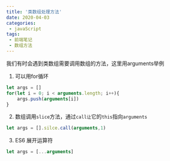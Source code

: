 ```yaml
---
title: '类数组处理方法'
date: 2020-04-03
categories:
 - javaScript
tags:
 - 前端笔记
 - 数组方法
---
```

我们有时会遇到类数组需要调用数组的方法，这里用arguments举例  
1. 可以用for循环
```js
let args = []
for(let i = 0; i < arguments.length; i++){
    args.push(arguments[i])
}
```
2. 数组调用`slice`方法，通过`call让`它的`this`指向`arguments`
```js
let args = [].silce.call(arguments,1)
```
3. ES6 展开运算符
```js
let args = [...arguments]
```